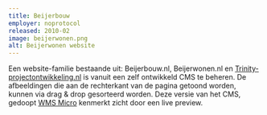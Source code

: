 ```yaml
---
title: Beijerbouw
employer: noprotocol
released: 2010-02
image: beijerwonen.png
alt: Beijerwonen website
---
```


Een website-familie bestaande uit: Beijerbouw.nl, Beijerwonen.nl en [Trinity-projectontwikkeling.nl](https://www.trinity-projectontwikkeling.nl/) is vanuit een zelf ontwikkeld CMS te beheren.
De afbeeldingen die aan de rechterkant van de pagina getoond worden, kunnen via drag & drop gesorteerd worden.
Deze versie van het CMS, gedoopt [WMS Micro](http://www.webware.nl) kenmerkt zicht door een live preview.
